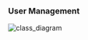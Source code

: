 ### User Management
![class_diagram](https://user-images.githubusercontent.com/29909322/118360078-fee99000-b5c0-11eb-88c1-074a44314a56.jpg)
